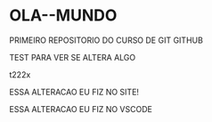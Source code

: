 # OLA--MUNDO
 PRIMEIRO REPOSITORIO DO CURSO DE GIT GITHUB

 TEST PARA VER SE ALTERA ALGO

 t222x

ESSA ALTERACAO EU FIZ NO SITE!

ESSA ALTERACAO EU FIZ NO VSCODE